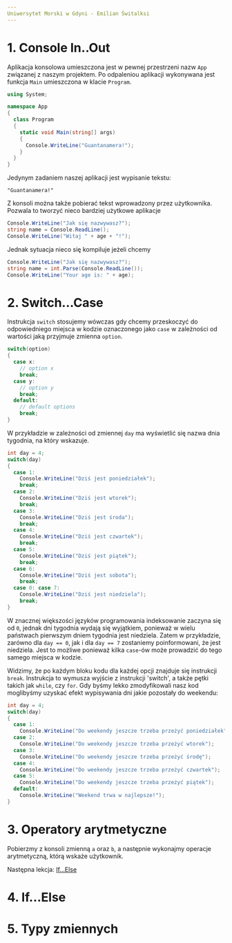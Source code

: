 ```yaml
---
Uniwersytet Morski w Gdyni - Emilian Świtalksi
---
```


# 1. Console In..Out

Aplikacja konsolowa umieszczona jest w pewnej przestrzeni nazw `App` związanej z naszym projektem.
Po odpaleniou aplikacji wykonywana jest funkcja `Main` umieszczona w klacie `Program`.

```c#
using System;

namespace App
{
  class Program
  {
    static void Main(string[] args)
    {
      Console.WriteLine("Guantanamera!");
    }
  }
}
```
Jedynym zadaniem naszej aplikacji jest wypisanie tekstu:

    "Guantanamera!"

Z konsoli można także pobierać tekst wprowadzony przez użytkownika. Pozwala to tworzyć nieco bardziej użytkowe aplikacje

```c#
Console.WriteLine("Jak się nazwywasz?");
string name = Console.ReadLine();
Console.WriteLine("Witaj " + age + "!");
```
Jednak sytuacja nieco się kompiluje jeżeli chcemy 


```c#
Console.WriteLine("Jak się nazwywasz?");
string name = int.Parse(Console.ReadLine());
Console.WriteLine("Your age is: " + age);
```

# 2. Switch...Case

Instrukcja `switch` stosujemy wówczas gdy chcemy przeskoczyć do odpowiedniego miejsca w kodzie oznaczonego jako `case`
w zależności od wartości jaką przyjmuje zmienna `option`.

``` c#
switch(option) 
{
  case x:
    // option x
    break;
  case y:
    // option y
    break;
  default:
    // default options
    break;
}
```

W przykładzie w zależności od zmiennej `day` ma wyświetlić się nazwa dnia tygodnia, na który wskazuje.

``` c#
int day = 4;
switch(day) 
{
  case 1:
    Console.WriteLine("Dziś jest poniedziałek");
    break;
  case 2:
    Console.WriteLine("Dziś jest wtorek");
    break;
  case 3:
    Console.WriteLine("Dziś jest środa");
    break;
  case 4:
    Console.WriteLine("Dziś jest czwartek");
    break;
  case 5:
    Console.WriteLine("Dziś jest piątek");
    break;
  case 6:
    Console.WriteLine("Dziś jest sobota");
    break;
  case 0: case 7:
    Console.WriteLine("Dziś jest niedziela");
    break;
}
```
W znacznej większości języków programowania indeksowanie zaczyna się od `0`, jednak dni tygodnia wydają się wyjątkiem, ponieważ w wielu państwach pierwszym dniem tygodnia jest niedziela. Zatem w przykładzie, zarówno dla `day == 0`, jak i dla `day == 7` zostaniemy poinformowani, że jest niedziela. Jest to możliwe ponieważ kilka `case`-ów  może prowadzić do tego samego miejsca w kodzie.

Widzimy, że po każdym bloku kodu dla każdej opcji znajduje się instrukcji `break`. Instrukcja to wymusza wyjście z instrukcji 'switch', a także pętki takich jak `while`, czy `for`. Gdy byśmy lekko zmodyfikowali nasz kod moglibyśmy uzyskać efekt wypisywania dni jakie pozostały do weekendu:

``` c#
int day = 4;
switch(day)
{
  case 1:
    Console.WriteLine("Do weekendy jeszcze trzeba przeżyć poniedziałek");
  case 2:
    Console.WriteLine("Do weekendy jeszcze trzeba przeżyć wtorek");
  case 3:
    Console.WriteLine("Do weekendy jeszcze trzeba przeżyć środę");
  case 4:
    Console.WriteLine("Do weekendy jeszcze trzeba przeżyć czwartek");
  case 5:
    Console.WriteLine("Do weekendy jeszcze trzeba przeżyć piątek");
  default: 
    Console.WriteLine("Weekend trwa w najlepsze!");
}
```

# 3. Operatory arytmetyczne

Pobierzmy z konsoli zmienną `a` oraz `b`, a następnie wykonajmy operacje arytmetyczną, którą wskaże użytkownik.

Następna lekcja:
[If...Else](https://github.com/Xaeian/c-hash/blob/main/lessons/3-if-else.md)

# 4. If...Else



# 5. Typy zmiennych

